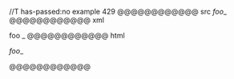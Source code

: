 //T has-passed:no
example 429
@@@@@@@@@@@@ src
_foo__
@@@@@@@@@@@@ xml
<?xml version="1.0" encoding="UTF-8"?>
<!DOCTYPE document SYSTEM "CommonMark.dtd">
<document xmlns="http://commonmark.org/xml/1.0">
  <paragraph>
    <emph>
      <text>foo</text>
    </emph>
    <text>_</text>
  </paragraph>
</document>
@@@@@@@@@@@@ html
<p><em>foo</em>_</p>
@@@@@@@@@@@@
